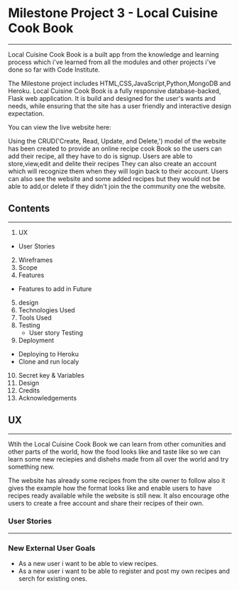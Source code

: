 # Milestone Project 3 - Local Cuisine Cook Book
-----------------------------------------------
Local Cuisine Cook Book is a built app from the knowledge and learning process which i've learned from 
all the modules and other projects i've done so far with Code Institute.

The Milestone project includes HTML,CSS,JavaScript,Python,MongoDB and Heroku.
Local Cuisine Cook Book is a fully responsive database-backed, Flask web application.
It is build and designed for the user's wants and needs, while ensuring that the site has a 
user friendly and interactive design expectation.

You can view the live website here:

Using the CRUD('Create, Read, Update, and Delete,') model of the website has been created to provide an online recipe cook Book
so the users can add their recipe, all they have to do is signup. Users are able to store,view,edit and delite their recipes
They can also create an account which will recognize them when they will login back to their account.
Users can also see the website and some added recipes but they would not be able to add,or delete if they didn't join the
the community one the website.

## Contents
----------------------------------------------------------------------
1. UX
  * User Stories
2. Wireframes
3. Scope 
4. Features 
  * Features to add in Future
5. design
6. Technologies Used
7. Tools Used
8. Testing
   * User story Testing
9. Deployment
  * Deploying to Heroku
  * Clone and run localy
10. Secret key & Variables
11. Design
12. Credits
13. Acknowledgements

## UX
---------------------------------------------------------------------------------

Wtih the Local Cuisine Cook Book we can learn from other comunities and other parts of the world,
how the food looks like and taste like so we can learn some new reciepies and dishehs made from all
over the world and try something new.

The website has already some recipes from the site owner to follow also it gives the example how 
the format looks like and enable users to have recipes ready available while the website is still new.
It also encourage othe users to create a free account and share their recipes of their own.

### User Stories
--------------------

### New External User Goals
 
 * As a new user i want to be able to view recipes.
 * As a new user i want to be able to register and post my own recipes and serch for existing ones.
 